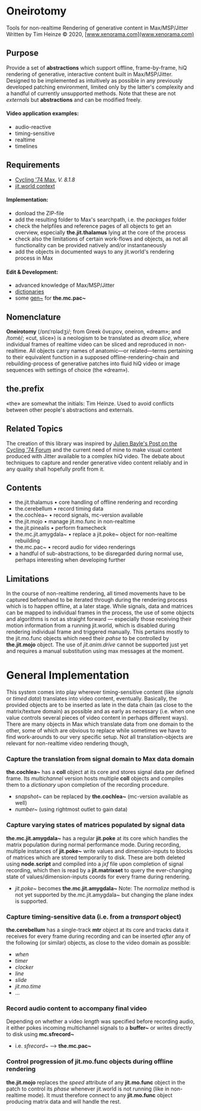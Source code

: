 # Oneirotomy
Tools for non-realtime Rendering of generative content in Max/MSP/Jitter
Written by Tim Heinze © 2020, [www.xenorama.com](www.xenorama.com)

## Purpose
Provide a set of **abstractions** which support offline, frame-by-frame, hiQ rendering of generative, interactive content built in Max/MSP/Jitter. Designed to be implemented as intuitively as possible in any previously developed patching environment, limited only by the latter's complexity and a handful of currently unsupported methods. Note that these are not _externals_ but **abstractions** and can be modified freely.

#### Video application examples:
* audio-reactive
* timing-sensitive
* realtime
* timelines

## Requirements
* [Cycling '74 Max](https://cycling74.com/), _V. 8.1.8_
* [jit.world context](https://docs.cycling74.com/max7/refpages/jit.world)

#### Implementation:
* donload the ZIP-file
* add the resulting folder to Max's searchpath, i.e. the _packages_ folder
* check the helpfiles and reference pages of all objects to get an overview, especially **the.jit.thalamus** lying at the core of the process
* check also the limitations of certain work-flows and objects, as not all functionality can be provided natively and/or instantaneously
* add the objects in documented ways to any jit.world's rendering process in Max

#### Edit & Development:
* advanced knowledge of Max/MSP/Jitter
* [dictionaries](https://docs.cycling74.com/max7/refpages/dict)
* some [gen~](https://docs.cycling74.com/max7/refpages/gen~) for **the.mc.pac~**

## Nomenclature
**Oneirotomy** (/ɒnɪˈrɒlədʒi/; from Greek ὄνειρον, oneiron, «dream»; and /tomé/; «cut, slice») is a neologism to be translated as _dream slice_, where individual frames of realtime video can be sliced and reproduced in non-realtime.
All objects carry names of anatomic—or related—terms pertaining to their equivalent function in a supposed offline-rendering-chain and rebuilding-process of generative patches into fluid hiQ video or image sequences with settings of choice (the «dream»).

## the.prefix
«the» are somewhat the initials: Tim Heinze.
Used to avoid conflicts between other people's abstractions and externals.

## Related Topics
The creation of this library was inspired by [Julien Bayle's Post on the Cycling '74 Forum](https://cycling74.com/forums/offline-rendering-frame-per-frame-and-hiq-video-production-with-max) and the current need of mine to make visual content produced with Jitter available to a complex hiQ video. The debate about techniques to capture and render generative video content reliably and in any quality shall hopefully profit from it.

## Contents
* the.jit.thalamus • core handling of offline rendering and recording
* the.cerebellum • record timing data
* the.cochlea~ • record signals, mc-version available
* the.jit.mojo • manage jit.mo.func in non-realtime
* the.jit.pinealis • perform framecheck
* the.mc.jit.amygdala~ • replace a jit.poke~ object for non-realtime rebuilding
* the.mc.pac~ • record audio for video renderings
* a handful of sub-abstractions, to be disregarded during normal use, perhaps interesting when developing further

## Limitations
In the course of non-realtime rendering, all timed movements have to be captured beforehand to be iterated through during the rendering process which is to happen offline, at a later stage. While signals, data and matrices can be mapped to individual frames in the process, the use of some objects and algorithms is not as straight forward — especially those receiving their motion information from a running jit.world, which is disabled during rendering individual frame and triggered manually. This pertains mostly to the jit.mo.func objects which need their _pahse_ to be controlled by **the.jit.mojo** object. The use of _jit.anim.drive_ cannot be supported just yet and requires a manual substitution using max messages at the moment.

# General Implementation
This system comes into play wherever timing-sensitive content (like _signals_ or _timed data_) translates into video content, eventually. Basically, the provided objects are to be inserted as late in the data chain (as close to the matrix/texture domain) as possible and as early as necessary (i.e. when one value controls several pieces of video content in perhaps different ways).
There are many objects in Max which translate data from one domain to the other, some of which are obvious to replace while sometimes we have to find work-arounds to our very specific setup. Not all translation-objects are relevant for non-realtime video rendering though,

### Capture the translation from signal domain to Max data domain
**the.cochlea~** has a **coll** object at its core and stores signal data per defined frame. Its _multichannel_ version hosts multiple **coll** objects and compiles them to a _dictionary_ upon completion of the recording procedure.
* _snapshot~_ can be replaced by **the.cochlea~** (mc-version available as well)
* _number~_ (using rightmost outlet to gain data)

### Capture varying states of matrices populated by signal data
**the.mc.jit.amygdala~** has a regular **jit.poke** at its core which handles the matrix population during normal performance mode. During recording, multiple instances of **jit.poke~** write values and dimension-inputs to blocks of matrices which are stored temporarily to disk. These are both deleted using **node.script** and compiled into a _jxf_ file upon completion of signal recording, which then is read by a **jit.matrixset** to query the ever-changing state of values/dimension-inputs coords for every frame during rendering.
* _jit.poke~_ becomes **the.mc.jit.amygdala~**
Note: The _normalize_ method is not yet supported by the.mc.jit.amygdala~ but changing the plane index is supported.

### Capture timing-sensitive data (i.e. from a _transport_ object)
**the.cerebellum** has a single-track **mtr** object at its core and tracks data it receives for every frame during recording and can be inserted _after_ any of the following (or similar) objects, as close to the video domain as possible:
* _when_
* _timer_
* _clocker_
* _line_
* _slide_
* _jit.mo.time_
* …

### Record audio content to accompany final video
Depending on whether a video _length_ was specified before recording audio, it either pokes incoming multichannel signals to a **buffer~** or writes directly to disk using **mc.sfrecord~**
* i.e. _sfrecord~_ --> **the.mc.pac~**

### Control progression of **jit.mo.func** objects during offline rendering
**the.jit.mojo** replaces the _speed_ attribute of any **jit.mo.func** object in the patch to control its _phase_ whenever jit.world is not running (like in non-realtime mode). It must therefore connect to any **jit.mo.func** object producing matrix data and will handle the rest.
